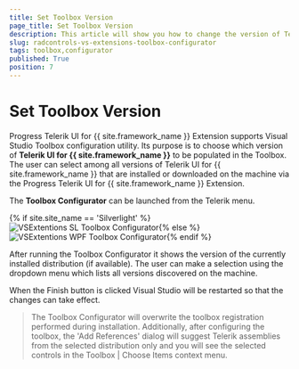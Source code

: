 ```yaml
---
title: Set Toolbox Version
page_title: Set Toolbox Version
description: This article will show you how to change the version of Telerik UI for {{ site.framework_name }} assemblies in VS Toolbox.
slug: radcontrols-vs-extensions-toolbox-configurator
tags: toolbox,configurator
published: True
position: 7
---
```


# Set Toolbox Version

Progress Telerik UI for {{ site.framework_name }} Extension supports Visual Studio Toolbox configuration utility. Its purpose is to choose which version of __Telerik UI for {{ site.framework_name }}__ to be populated in the Toolbox. The user can select among all versions of Telerik UI for {{ site.framework_name }} that are installed or downloaded on the machine via the Progress Telerik UI for {{ site.framework_name }} Extension.

The __Toolbox Configurator__ can be launched from the Telerik menu.

{% if site.site_name == 'Silverlight' %}![VSExtentions SL Toolbox Configurator](images/VSExtentions_SL_ToolboxConfigurator.png){% else %}![VSExtentions WPF Toolbox Configurator](images/VSExtentions_WPF_ToolboxConfigurator.png){% endif %}

After running the Toolbox Configurator it shows the version of the currently installed distribution (if available). The user can make a selection using the dropdown menu which lists all versions discovered on the machine. 

When the Finish button is clicked Visual Studio will be restarted so that the changes can take effect.

>The Toolbox Configurator will overwrite the toolbox registration performed during installation. Additionally, after configuring the toolbox, the 'Add References' dialog will suggest Telerik assemblies from the selected distribution only and you will see the selected controls in the Toolbox | Choose Items context menu.        
